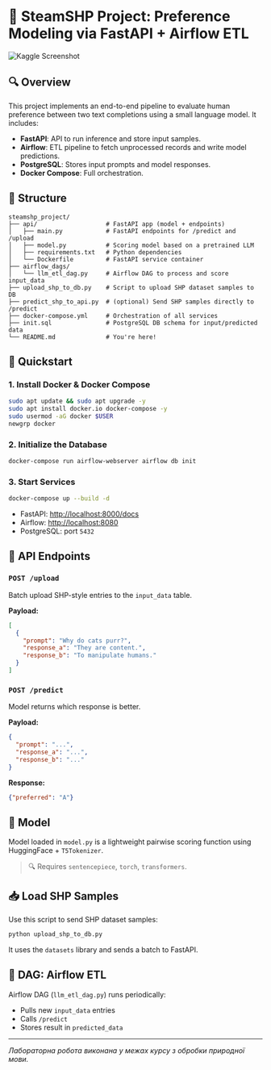 # 🧠 SteamSHP Project: Preference Modeling via FastAPI + Airflow ETL

![Kaggle Screenshot](assets/kaggle_submission.png)

## 🔍 Overview

This project implements an end-to-end pipeline to evaluate human preference between two text completions using a small language model. It includes:

- **FastAPI**: API to run inference and store input samples.
- **Airflow**: ETL pipeline to fetch unprocessed records and write model predictions.
- **PostgreSQL**: Stores input prompts and model responses.
- **Docker Compose**: Full orchestration.

## 📁 Structure

```
steamshp_project/
├── api/                   # FastAPI app (model + endpoints)
│   ├── main.py            # FastAPI endpoints for /predict and /upload
│   ├── model.py           # Scoring model based on a pretrained LLM
│   ├── requirements.txt   # Python dependencies
│   └── Dockerfile         # FastAPI service container
├── airflow_dags/
│   └── llm_etl_dag.py     # Airflow DAG to process and score input_data
├── upload_shp_to_db.py    # Script to upload SHP dataset samples to DB
├── predict_shp_to_api.py  # (optional) Send SHP samples directly to /predict
├── docker-compose.yml     # Orchestration of all services
├── init.sql               # PostgreSQL DB schema for input/predicted data
└── README.md              # You're here!
```

## 🚀 Quickstart

### 1. Install Docker & Docker Compose

```bash
sudo apt update && sudo apt upgrade -y
sudo apt install docker.io docker-compose -y
sudo usermod -aG docker $USER
newgrp docker
```

### 2. Initialize the Database

```bash
docker-compose run airflow-webserver airflow db init
```

### 3. Start Services

```bash
docker-compose up --build -d
```

- FastAPI: [http://localhost:8000/docs](http://localhost:8000/docs)
- Airflow: [http://localhost:8080](http://localhost:8080)
- PostgreSQL: port `5432`

## 🧩 API Endpoints

### `POST /upload`

Batch upload SHP-style entries to the `input_data` table.

**Payload:**
```json
[
  {
    "prompt": "Why do cats purr?",
    "response_a": "They are content.",
    "response_b": "To manipulate humans."
  }
]
```

### `POST /predict`

Model returns which response is better.

**Payload:**
```json
{
  "prompt": "...",
  "response_a": "...",
  "response_b": "..."
}
```

**Response:**
```json
{"preferred": "A"}
```

## 🧠 Model

Model loaded in `model.py` is a lightweight pairwise scoring function using HuggingFace + `T5Tokenizer`.

> 🔍 Requires `sentencepiece`, `torch`, `transformers`.

## 📥 Load SHP Samples

Use this script to send SHP dataset samples:

```bash
python upload_shp_to_db.py
```

It uses the `datasets` library and sends a batch to FastAPI.

## 📅 DAG: Airflow ETL

Airflow DAG (`llm_etl_dag.py`) runs periodically:

- Pulls new `input_data` entries
- Calls `/predict`
- Stores result in `predicted_data`

---

_Лабораторна робота виконана у межах курсу з обробки природної мови._